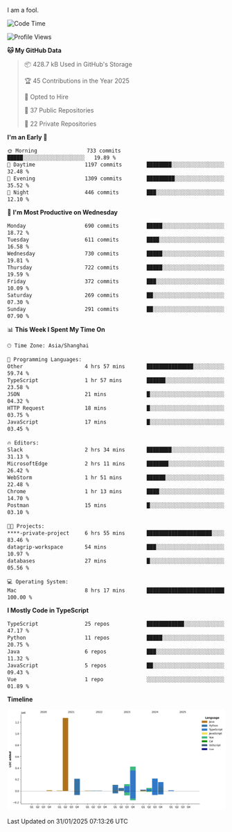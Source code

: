 I am a fool.

<!--START_SECTION:waka-->
![Code Time](http://img.shields.io/badge/Code%20Time-2%2C496%20hrs%2012%20mins-blue)

![Profile Views](http://img.shields.io/badge/Profile%20Views-1-blue)

**🐱 My GitHub Data** 

> 📦 428.7 kB Used in GitHub's Storage 
 > 
> 🏆 45 Contributions in the Year 2025
 > 
> 💼 Opted to Hire
 > 
> 📜 37 Public Repositories 
 > 
> 🔑 22 Private Repositories 
 > 
**I'm an Early 🐤** 

```text
🌞 Morning                733 commits         █████░░░░░░░░░░░░░░░░░░░░   19.89 % 
🌆 Daytime                1197 commits        ████████░░░░░░░░░░░░░░░░░   32.48 % 
🌃 Evening                1309 commits        █████████░░░░░░░░░░░░░░░░   35.52 % 
🌙 Night                  446 commits         ███░░░░░░░░░░░░░░░░░░░░░░   12.10 % 
```
📅 **I'm Most Productive on Wednesday** 

```text
Monday                   690 commits         █████░░░░░░░░░░░░░░░░░░░░   18.72 % 
Tuesday                  611 commits         ████░░░░░░░░░░░░░░░░░░░░░   16.58 % 
Wednesday                730 commits         █████░░░░░░░░░░░░░░░░░░░░   19.81 % 
Thursday                 722 commits         █████░░░░░░░░░░░░░░░░░░░░   19.59 % 
Friday                   372 commits         ███░░░░░░░░░░░░░░░░░░░░░░   10.09 % 
Saturday                 269 commits         ██░░░░░░░░░░░░░░░░░░░░░░░   07.30 % 
Sunday                   291 commits         ██░░░░░░░░░░░░░░░░░░░░░░░   07.90 % 
```


📊 **This Week I Spent My Time On** 

```text
🕑︎ Time Zone: Asia/Shanghai

💬 Programming Languages: 
Other                    4 hrs 57 mins       ███████████████░░░░░░░░░░   59.74 % 
TypeScript               1 hr 57 mins        ██████░░░░░░░░░░░░░░░░░░░   23.58 % 
JSON                     21 mins             █░░░░░░░░░░░░░░░░░░░░░░░░   04.32 % 
HTTP Request             18 mins             █░░░░░░░░░░░░░░░░░░░░░░░░   03.75 % 
JavaScript               17 mins             █░░░░░░░░░░░░░░░░░░░░░░░░   03.45 % 

🔥 Editors: 
Slack                    2 hrs 34 mins       ████████░░░░░░░░░░░░░░░░░   31.13 % 
MicrosoftEdge            2 hrs 11 mins       ███████░░░░░░░░░░░░░░░░░░   26.42 % 
WebStorm                 1 hr 51 mins        ██████░░░░░░░░░░░░░░░░░░░   22.48 % 
Chrome                   1 hr 13 mins        ████░░░░░░░░░░░░░░░░░░░░░   14.70 % 
Postman                  15 mins             █░░░░░░░░░░░░░░░░░░░░░░░░   03.10 % 

🐱‍💻 Projects: 
****-private-project     6 hrs 55 mins       █████████████████████░░░░   83.46 % 
datagrip-workspace       54 mins             ███░░░░░░░░░░░░░░░░░░░░░░   10.97 % 
databases                27 mins             █░░░░░░░░░░░░░░░░░░░░░░░░   05.56 % 

💻 Operating System: 
Mac                      8 hrs 17 mins       █████████████████████████   100.00 % 
```

**I Mostly Code in TypeScript** 

```text
TypeScript               25 repos            ████████████░░░░░░░░░░░░░   47.17 % 
Python                   11 repos            █████░░░░░░░░░░░░░░░░░░░░   20.75 % 
Java                     6 repos             ███░░░░░░░░░░░░░░░░░░░░░░   11.32 % 
JavaScript               5 repos             ██░░░░░░░░░░░░░░░░░░░░░░░   09.43 % 
Vue                      1 repo              ░░░░░░░░░░░░░░░░░░░░░░░░░   01.89 % 
```



**Timeline**

![Lines of Code chart](https://raw.githubusercontent.com/VeejaLiu/VeejaLiu/master/assets/bar_graph.png)


 Last Updated on 31/01/2025 07:13:26 UTC
<!--END_SECTION:waka-->
